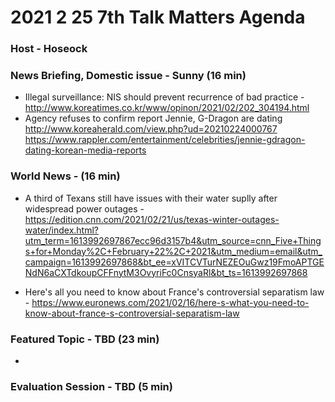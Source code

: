 # 2021 2 25 7th Talk Matters Agenda
### Host - Hoseock

### News Briefing, Domestic issue - Sunny (16 min)
* Illegal surveillance: NIS should prevent recurrence of bad practice - http://www.koreatimes.co.kr/www/opinon/2021/02/202_304194.html
 
* Agency refuses to confirm report Jennie, G-Dragon are dating
http://www.koreaherald.com/view.php?ud=20210224000767
https://www.rappler.com/entertainment/celebrities/jennie-gdragon-dating-korean-media-reports



### World News - (16 min)
* A third of Texans still have issues with their water suplly after widespread power outages - https://edition.cnn.com/2021/02/21/us/texas-winter-outages-water/index.html?utm_term=1613992697867ecc96d3157b4&utm_source=cnn_Five+Things+for+Monday%2C+February+22%2C+2021&utm_medium=email&utm_campaign=1613992697868&bt_ee=xVITCVTurNEZEOuGwz19FmoAPTGENdN6aCXTdkoupCFFnytM3OvyriFc0CnsyaRl&bt_ts=1613992697868

* Here's all you need to know about France's controversial separatism law - https://www.euronews.com/2021/02/16/here-s-what-you-need-to-know-about-france-s-controversial-separatism-law

### Featured Topic - TBD (23 min)
*  
  


### Evaluation Session - TBD (5 min)
